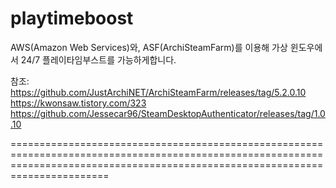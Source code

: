 # playtimeboost
AWS(Amazon Web Services)와, ASF(ArchiSteamFarm)를 이용해 가상 윈도우에서 24/7 플레이타임부스트를 가능하게합니다.

참조:
https://github.com/JustArchiNET/ArchiSteamFarm/releases/tag/5.2.0.10
https://kwonsaw.tistory.com/323
https://github.com/Jessecar96/SteamDesktopAuthenticator/releases/tag/1.0.10

===================================================================================================================================================================================

